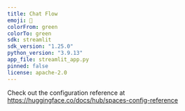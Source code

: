 ```yaml
---
title: Chat Flow
emoji: 🍃
colorFrom: green
colorTo: green
sdk: streamlit
sdk_version: "1.25.0"
python_version: "3.9.13"
app_file: streamlit_app.py
pinned: false
license: apache-2.0
---
```


Check out the configuration reference at https://huggingface.co/docs/hub/spaces-config-reference
